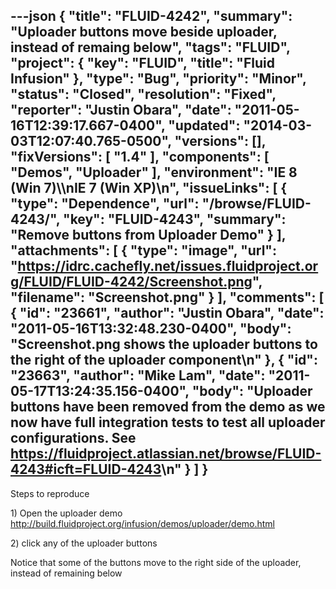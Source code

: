 ---json
{
  "title": "FLUID-4242",
  "summary": "Uploader buttons move beside uploader, instead of remaing below",
  "tags": "FLUID",
  "project": {
    "key": "FLUID",
    "title": "Fluid Infusion"
  },
  "type": "Bug",
  "priority": "Minor",
  "status": "Closed",
  "resolution": "Fixed",
  "reporter": "Justin Obara",
  "date": "2011-05-16T12:39:17.667-0400",
  "updated": "2014-03-03T12:07:40.765-0500",
  "versions": [],
  "fixVersions": [
    "1.4"
  ],
  "components": [
    "Demos",
    "Uploader"
  ],
  "environment": "IE 8 (Win 7)\\\nIE 7 (Win XP)\n",
  "issueLinks": [
    {
      "type": "Dependence",
      "url": "/browse/FLUID-4243/",
      "key": "FLUID-4243",
      "summary": "Remove buttons from Uploader Demo"
    }
  ],
  "attachments": [
    {
      "type": "image",
      "url": "https://idrc.cachefly.net/issues.fluidproject.org/FLUID/FLUID-4242/Screenshot.png",
      "filename": "Screenshot.png"
    }
  ],
  "comments": [
    {
      "id": "23661",
      "author": "Justin Obara",
      "date": "2011-05-16T13:32:48.230-0400",
      "body": "Screenshot.png shows the uploader buttons to the right of the uploader component\n"
    },
    {
      "id": "23663",
      "author": "Mike Lam",
      "date": "2011-05-17T13:24:35.156-0400",
      "body": "Uploader buttons have been removed from the demo as we now have full integration tests to test all uploader configurations.  See <https://fluidproject.atlassian.net/browse/FLUID-4243#icft=FLUID-4243>\n"
    }
  ]
}
---
Steps to reproduce

1\) Open the uploader demo\
<http://build.fluidproject.org/infusion/demos/uploader/demo.html>

2\) click any of the uploader buttons

Notice that some of the buttons move to the right side of the uploader, instead of remaining below

        